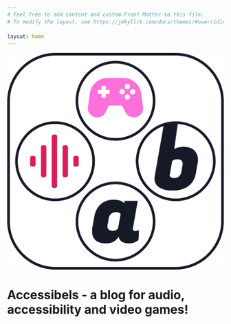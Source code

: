 ```yaml
---
# Feel free to add content and custom Front Matter to this file.
# To modify the layout, see https://jekyllrb.com/docs/themes/#overriding-theme-defaults

layout: home
---
```


![Detailed square logo for Accessibels. 4 Circles arranged in the shape of controller buttons. Up button is a pink game controller. Right button is the letter b. Down button is the letter a. Left button is a red sound wave](/assets/Square%20Logo.svg "Square Logo for Accessibels")

# Accessibels - a blog for audio, accessibility and video games!
